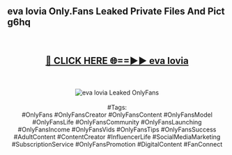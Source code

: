 <h2>eva lovia Only.Fans Leaked Private Files And Pict g6hq</h2>
<br>
<div align="center">
<h2><a href="https://mediafiles.top/eva_lovia" rel="nofollow">🔴 CLICK HERE 🌐==►► eva lovia</a></h2>
<br>
<br>
<a href="https://mediafiles.top/eva_lovia" rel="nofollow" data-target="animated-image.originalLink"><img src="https://i.ibb.co.com/WyWwxjT/player-gif2.gif" alt="eva lovia Leaked OnlyFans" style="max-width: 100%; display: inline-block;" data-target="animated-image.originalImage"></a>
<br><br>
#Tags:
<br>
#OnlyFans #OnlyFansCreator #OnlyFansContent #OnlyFansModel #OnlyFansLife #OnlyFansCommunity #OnlyFansLaunching #OnlyFansIncome #OnlyFansVids #OnlyFansTips #OnlyFansSuccess #AdultContent #ContentCreator #InfluencerLife #SocialMediaMarketing #SubscriptionService #OnlyFansPromotion #DigitalContent #FanConnect
</div>
<br>